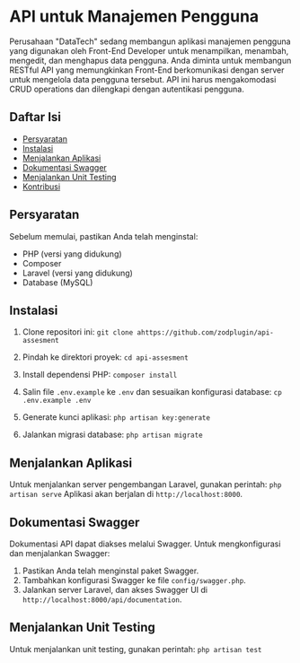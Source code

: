 # API untuk Manajemen Pengguna

Perusahaan "DataTech" sedang membangun aplikasi manajemen pengguna yang digunakan oleh Front-End Developer untuk menampilkan, menambah, mengedit, dan menghapus data pengguna. Anda diminta untuk membangun RESTful API yang memungkinkan Front-End berkomunikasi dengan server untuk mengelola data pengguna tersebut. API ini harus mengakomodasi CRUD operations dan dilengkapi dengan autentikasi pengguna.

## Daftar Isi

- [Persyaratan](#persyaratan)
- [Instalasi](#instalasi)
- [Menjalankan Aplikasi](#menjalankan-aplikasi)
- [Dokumentasi Swagger](#dokumentasi-swagger)
- [Menjalankan Unit Testing](#menjalankan-unit-testing)
- [Kontribusi](#kontribusi)

## Persyaratan

Sebelum memulai, pastikan Anda telah menginstal:
- PHP (versi yang didukung)
- Composer
- Laravel (versi yang didukung)
- Database (MySQL)

## Instalasi

1. Clone repositori ini: 
   `git clone ahttps://github.com/zodplugin/api-assesment`

2. Pindah ke direktori proyek: 
   `cd api-assesment`

3. Install dependensi PHP: 
   `composer install`

4. Salin file `.env.example` ke `.env` dan sesuaikan konfigurasi database: 
   `cp .env.example .env`

5. Generate kunci aplikasi: 
   `php artisan key:generate`

6. Jalankan migrasi database: 
   `php artisan migrate`



## Menjalankan Aplikasi

Untuk menjalankan server pengembangan Laravel, gunakan perintah: 
`php artisan serve`
Aplikasi akan berjalan di `http://localhost:8000`.

## Dokumentasi Swagger

Dokumentasi API dapat diakses melalui Swagger. Untuk mengkonfigurasi dan menjalankan Swagger:

1. Pastikan Anda telah menginstal paket Swagger.
2. Tambahkan konfigurasi Swagger ke file `config/swagger.php`.
3. Jalankan server Laravel, dan akses Swagger UI di `http://localhost:8000/api/documentation`.

## Menjalankan Unit Testing

Untuk menjalankan unit testing, gunakan perintah: 
`php artisan test`



